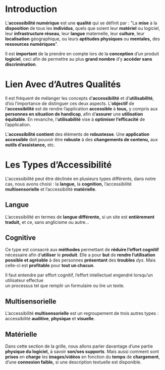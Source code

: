 # Introduction
L’**accessibilité numérique** est une **qualité** qui se définit par : "La **mise** à la **disposition** de tous les **individus**, quels que soient leur **matériel** ou logiciel, leur **infrastructure réseau**, leur **langue** maternelle, leur **culture**, leur **localisation** géographique, ou leurs **aptitudes physiques** ou **mentales,** des **ressources numériques**".

Il est **important** de la prendre en compte lors de la **conception** d’un produit **logiciel**, ceci afin de permettre au plus **grand nombre** d’y **accéder sans discrimination**.
# Lien Avec d’Autres Qualités
Il est fréquent de mélanger les concepts d’**accessibilité** et d’**utilisabilité**, d’où l’importance de distinguer ces deux aspects. L’**objectif** de l’**accessibilité** est de rendre l’application **accessible** à **tous,** y compris aux **personnes en situation de handicap**, afin d’**assurer** une **utilisation équitable**. En revanche, l’**utilisabilité** vise à **optimiser l’efficacité** de l’application. 

L’**accessibilité contient** des éléments de **robustesse**. Une **application accessible** doit pouvoir être **robuste** à des **changements de contenu,** aux **outils d’assistance,** etc.
# Les Types d’Accessibilité
L'accessibilité peut être déclinée en plusieurs types différents, dans notre cas, nous avons choisi : la **langue,** la **cognition,** l’accessibilité **multisensorielle** et l’accessibilité **matérielle**.
## Langue
L’accessibilité en termes de **langue différente,** si un site est **entièrement traduit,** et ce, sans anglicisme ou autre…
## Cognitive
Ce type est consacré aux **méthodes** permettant de **réduire l’effort cognitif** nécessaire afin d’**utiliser** le **produit**. Elle a pour **but** de **rendre l’utilisation possible et agréable** à des personnes **présentant** des **troubles** *dys*. Mais celle-ci est **profitable** pour **tout un chacun**. 

Il faut entendre par effort cognitif, l’effort intellectuel engendré lorsqu’un utilisateur effectue  
un processus tel que remplir un formulaire ou lire un texte.
## Multisensorielle
L’accessibilité **multisensorielle** est un regroupement de trois autres types : accessibilité **auditive**, **physique** et **visuelle**.
## Matérielle
Dans cette section de la grille, nous allons parler davantage d’une partie **physique du logiciel,** à savoir **son/ses supports**. Mais aussi comment sont **prises** en **charge** les **images/vidéos** en fonction du **temps** de **chargement**, d’une **connexion faible,** si une description textuelle est disponible.